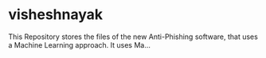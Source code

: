 # visheshnayak
This Repository stores the files of the new Anti-Phishing software, that uses a Machine Learning approach. It uses Ma…
